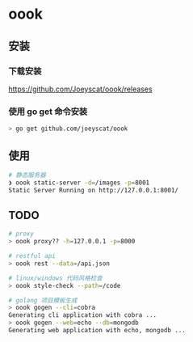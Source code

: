 # oook


## 安装
### 下载安装
https://github.com/Joeyscat/oook/releases

### 使用 go get 命令安装
```bash
> go get github.com/joeyscat/oook
```

## 使用
```bash
# 静态服务器
❯ oook static-server -d=/images -p=8001
Static Server Running on http://127.0.0.1:8001/
```

## TODO
```bash
# proxy
> oook proxy?? -h=127.0.0.1 -p=8000

# restful api
> oook rest --data=/api.json

# linux/windows 代码风格检查
> oook style-check --path=/code

# golang 项目模板生成
> oook gogen --cli=cobra
Generating cli application with cobra ...
> oook gogen --web=echo --db=mongodb
Generating web application with echo, mongodb ... 

```
